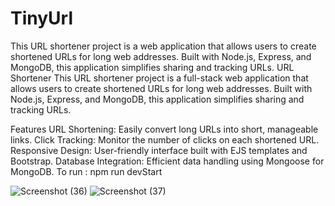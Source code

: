 # TinyUrl
This URL shortener project is a  web application that allows users to create shortened URLs for long web addresses. Built with Node.js, Express, and MongoDB, this application simplifies sharing and tracking URLs.
URL Shortener
This URL shortener project is a full-stack web application that allows users to create shortened URLs for long web addresses. Built with Node.js, Express, and MongoDB, this application simplifies sharing and tracking URLs.

Features
URL Shortening: Easily convert long URLs into short, manageable links.
Click Tracking: Monitor the number of clicks on each shortened URL.
Responsive Design: User-friendly interface built with EJS templates and Bootstrap.
Database Integration: Efficient data handling using Mongoose for MongoDB.
To run : npm run devStart

![Screenshot (36)](https://github.com/mohammedabdulhameed2003/TinyUrl/assets/135050083/4cd089f5-308c-450c-88a4-206b5006d4cd)
![Screenshot (37)](https://github.com/mohammedabdulhameed2003/TinyUrl/assets/135050083/15a91401-c8d4-4617-af53-c7f51c962eb3)
